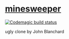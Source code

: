 # [minesweeper](https://jnblanchardsweep.codemagic.app)

[![Codemagic build status](https://api.codemagic.io/apps/5da5ee9c7338b034802f3a86/5da5ee9c7338b034802f3a85/status_badge.svg)](https://codemagic.io/apps/5da5ee9c7338b034802f3a86/5da5ee9c7338b034802f3a85/latest_build)

ugly clone by John Blanchard


